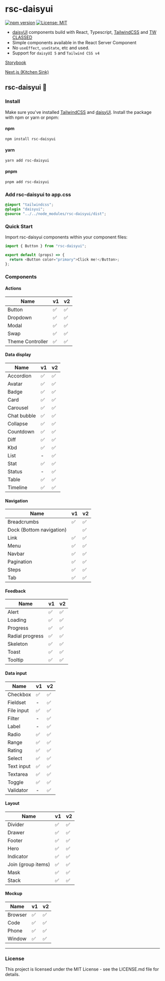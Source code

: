 # rsc-daisyui

[![npm version](https://badge.fury.io/js/rsc-daisyui.svg)](https://badge.fury.io/js/rsc-daisyui)
[![License: MIT](https://img.shields.io/badge/License-MIT-yellow.svg)](https://opensource.org/licenses/MIT)

- [daisyUI](https://daisyui.com/) components build with React, Typescript, [TailwindCSS](https://tailwindcss.com/) and [TW CLASSED](https://tw-classed.vercel.app/)
- Simple components available in the React Server Component
- No `useEffect`, `useState`, etc and used.
- Support for `daisyUI 5` and `Tailwind CSS v4`

[Storybook](https://yoshi6jp.github.io/rsc-daisyui/)

[Next.js (Kitchen Sink) ](https://rsc-daisyui-web.vercel.app/)

## rsc-daisyui 🌼

### Install

Make sure you've installed [TailwindCSS](https://tailwindcss.com/docs/installation) and [daisyUI](https://daisyui.com/docs/install/).
Install the package with npm or yarn or pnpm:

#### npm

```bash
npm install rsc-daisyui
```

#### yarn

```bash
yarn add rsc-daisyui
```

#### pnpm

```bash
pnpm add rsc-daisyui
```

### Add rsc-daisyui to app.css

```app.css
@import "tailwindcss";
@plugin "daisyui";
@source "../../node_modules/rsc-daisyui/dist";
```

### Quick Start

Import rsc-daisyui components within your component files:

```js
import { Button } from "rsc-daisyui";

export default (props) => {
  return <Button color="primary">Click me!</Button>;
};
```

### Components

#### Actions

| Name             | v1  | v2  |
| ---------------- | --- | --- |
| Button           | ✅  | ✅  |
| Dropdown         | ✅  | ✅  |
| Modal            | ✅  | ✅  |
| Swap             | ✅  | ✅  |
| Theme Controller | ✅  | ✅  |

#### Data display

| Name        | v1  | v2  |
| ----------- | --- | --- |
| Accordion   | ✅  | ✅  |
| Avatar      | ✅  | ✅  |
| Badge       | ✅  | ✅  |
| Card        | ✅  | ✅  |
| Carousel    | ✅  | ✅  |
| Chat bubble | ✅  | ✅  |
| Collapse    | ✅  | ✅  |
| Countdown   | ✅  | ✅  |
| Diff        | ✅  | ✅  |
| Kbd         | ✅  | ✅  |
| List        | -   | ✅  |
| Stat        | ✅  | ✅  |
| Status      | -   | ✅  |
| Table       | ✅  | ✅  |
| Timeline    | ✅  | ✅  |

#### Navigation

| Name                     | v1  | v2  |
| ------------------------ | --- | --- |
| Breadcrumbs              | ✅  | ✅  |
| Dock (Bottom navigation) |     | ✅  |
| Link                     | ✅  | ✅  |
| Menu                     | ✅  | ✅  |
| Navbar                   | ✅  | ✅  |
| Pagination               | ✅  | ✅  |
| Steps                    | ✅  | ✅  |
| Tab                      | ✅  | ✅  |

#### Feedback

| Name            | v1  | v2  |
| --------------- | --- | --- |
| Alert           | ✅  | ✅  |
| Loading         | ✅  | ✅  |
| Progress        | ✅  | ✅  |
| Radial progress | ✅  | ✅  |
| Skeleton        | ✅  | ✅  |
| Toast           | ✅  | ✅  |
| Tooltip         | ✅  | ✅  |

#### Data input

| Name       | v1  | v2  |
| ---------- | --- | --- |
| Checkbox   | ✅  | ✅  |
| Fieldset   | -   | ✅  |
| File input | ✅  | ✅  |
| Filter     | -   | ✅  |
| Label      | -   | ✅  |
| Radio      | ✅  | ✅  |
| Range      | ✅  | ✅  |
| Rating     | ✅  | ✅  |
| Select     | ✅  | ✅  |
| Text input | ✅  | ✅  |
| Textarea   | ✅  | ✅  |
| Toggle     | ✅  | ✅  |
| Validator  | -   | ✅  |

#### Layout

| Name               | v1  | v2  |
| ------------------ | --- | --- |
| Divider            | ✅  | ✅  |
| Drawer             | ✅  | ✅  |
| Footer             | ✅  | ✅  |
| Hero               | ✅  | ✅  |
| Indicator          | ✅  | ✅  |
| Join (group items) | ✅  | ✅  |
| Mask               | ✅  | ✅  |
| Stack              | ✅  | ✅  |

#### Mockup

| Name    | v1  | v2  |
| ------- | --- | --- |
| Browser | ✅  | ✅  |
| Code    | ✅  | ✅  |
| Phone   | ✅  | ✅  |
| Window  | ✅  | ✅  |

---

### License

This project is licensed under the MIT License - see the LICENSE.md file for details.

